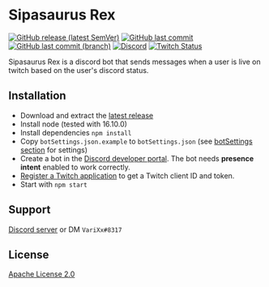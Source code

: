# Sipasaurus Rex

[![GitHub release (latest SemVer)](https://img.shields.io/github/v/release/aosterwyk/sipasaurus-rex?sort=semver)](https://github.com/aosterwyk/sipasaurus-rex/releases) [![GitHub last commit](https://img.shields.io/github/last-commit/aosterwyk/sipasaurus-rex)](https://github.com/aosterwyk/sipasaurus-rex/commits/master) [![GitHub last commit (branch)](https://img.shields.io/github/last-commit/aosterwyk/sipasaurus-rex/dev?label=last%20commit%20%28dev%29)](https://github.com/aosterwyk/sipasaurus-rex/commits/dev) [![Discord](https://img.shields.io/discord/90687557523771392?color=000000&label=%20&logo=discord)](https://discord.gg/QNppY7T) [![Twitch Status](https://img.shields.io/twitch/status/aosterwyk?label=%20&logo=twitch)](https://twitch.tv/aosterwyk) 

<!-- <img src="https://acceptdefaults.com/varibot-twitch-js/varibot.png" align="right" /> -->

Sipasaurus Rex is a discord bot that sends messages when a user is live on twitch based on the user's discord status. 

## Installation
- Download and extract the [latest release](https://github.com/aosterwyk/sipasaurus-rex/releases/latest)
- Install node (tested with 16.10.0)
- Install dependencies `npm install` 
- Copy `botSettings.json.example` to `botSettings.json` (see [botSettings section](./botsettings.json) for settings)
- Create a bot in the [Discord developer portal](https://discord.com/developers/applications). The bot needs **presence intent** enabled to work correctly. 
- [Register a Twitch application](https://dev.twitch.tv/docs/api/) to get a Twitch client ID and token.
- Start with `npm start` 

## Support
[Discord server](https://discord.gg/QNppY7T) or DM `VariXx#8317`

## License
[Apache License 2.0](https://choosealicense.com/licenses/apache-2.0/)


